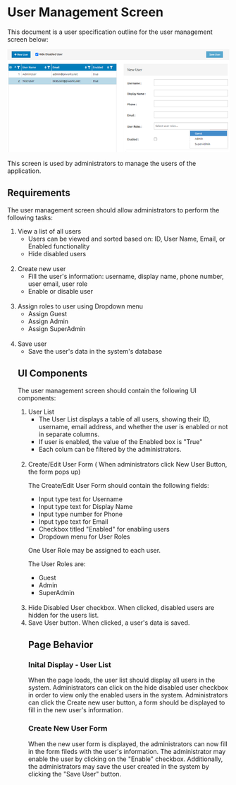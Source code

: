 # User Management Screen

This document is a user specification outline for the user management screen below:

![alt text](h.png)

This screen is used by administrators to manage the users of the application.

<!-- Requirements -->
## Requirements 

The user management screen should allow administrators to perform the following tasks:

  <ol>
    <li>
     View a list of all users
      <ul>
        <li>Users can be viewed and sorted based on: ID, User Name, Email, or Enabled functionality</li>
      </ul>
            <ul>
        <li>Hide disabled users</li>
      </ul>
    </li><br/>
  <li>
  Create new user
  <ul>
  <li> Fill the user's information: username, display name, phone number, user email, user role</li>
  </ul>
    <ul> 
  <li> Enable or disable user</li>
  </ul> <br/>
  
   <li>
  Assign roles to user using Dropdown menu
  <ul>
  <li>Assign Guest</li>
  </ul>
    <ul>
  <li>Assign Admin</li>
  </ul>
    <ul>
  <li>Assign SuperAdmin</li>
  </ul> <br/>
  
 <li>
  Save user
  <ul>
  <li>Save the user's data in the system's database</li>
  </ul>

  
<!-- UI Components -->
## UI Components

The user management screen should contain the following UI components:
<ol>
    <li>
    User List
    
* The User List displays a table of all users, showing their ID, username, email address, and whether the user is enabled or not in separate columns.
* If user is enabled, the value of the Enabled box is "True"
* Each colum can be filtered by the administrators.
    
<br/>

<li>
Create/Edit User Form ( When administrators click New User Button, the form pops up)
    
The Create/Edit User Form should contain the following fields:
 * Input type text for Username 
 * Input type text for Display Name 
 * Input type number for Phone 
 * Input type text for Email 
 * Checkbox titled "Enabled" for enabling users
 * Dropdown menu for User Roles

  One User Role may be assigned to each user.
  
 The User Roles are:
  <ul>
  <li>Guest</li>
  </ul>
    <ul>
  <li>Admin</li>
  </ul>
    <ul>
  <li>SuperAdmin</li>
  </ul><br/>
  
<li>
Hide Disabled User checkbox. When clicked, disabled users are hidden for the users list.

<li>
Save User button. When clicked, a user's data is saved.
  
  
<!-- Page Behavior-->
## Page Behavior 

### Inital Display - User List 
When the page loads, the user list should display all users in the system. Administrators can click on the hide disabled user checkbox in order to view only the enabled users in the system. Administrators can click the Create new user button, a form should be displayed to fill in the new user's information.

### Create New User Form
When the new user form is displayed, the administrators can now fill in the form fileds with the user's information. The administrator may enable the user by clicking on the "Enable" checkbox. Additionally, the administrators may save the user created in the system by clicking the "Save User" button.




 
  
  
  
  
  
  
  
  
  
  
  
  

   
 

